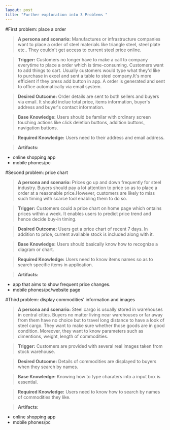 ```yaml
---
layout: post
title: "Further exploration into 3 Problems "
---
```


#First problem: place a order
> **A persona and scenario:** Manufactures or infrastructure companies want to place a order of steel materials like triangle steel, steel plate etc.. They couldn't get access to current steel price online.


> **Trigger:** Customers no longer have to make a call to company everytime to place a order which is time-consuming. Customers want to add things to cart. Usually customers would type what they'd like to purchase in excel and sent a table to steel company.It's more efficient if they press add button in app. A order is generated and sent to office automatically via email system.


> **Desired Outcome:** Order details are sent to both sellers and buyers via email. It should inclue total price, items information, buyer's address and buyer's contact information.


> **Base Knowledge:** Users should be familar with ordinary screen touching actions like click deletion buttons, addition buttons, navigation buttons.


> **Required Knowledge:** Users need to their address and email address.



> **Artifacts:** 
- online shopping app
- mobile phones/pc


#Second problem: price chart
> **A persona and scenario:** Prices go up and down frequently for steel industry. Buyers should pay a lot attention to price so as to place a order at a reasonable price.However, customers are likely to miss such timing with scarce tool enabling them to do so.


> **Trigger:** Customers could a price chart on home page which ontains prices within a week. It enables users to predict price trend and hence decide buy-in timing.


> **Desired Outcome:** Users get a price chart of recent 7 days. In addition to price, current available stock is included along with it.


> **Base Knowledge:** Users should basically know how to recognize a diagram or chart.

> **Required Knowledge:** Users need to know items names so as to search specific items in application.


> **Artifacts:** 
- app that aims to show frequent price changes.
- mobile phones/pc/website page


#Third problem: display commodities' information and images 
> **A persona and scenario:** Steel cargo is usually stored in warehouses in central cities. Buyers no matter living near warehouses or far away from them have no choice but to travel long distance to have a look of steel cargo. They want to make sure whether those goods are in good condition. Moreover, they want to know parameters such as dimentions, weight, length of commodities.


> **Trigger:** Customers are provided with several real images taken from stock warehouse. 

> **Desired Outcome:** Details of commodities are displayed to buyers when they search by names.


> **Base Knowledge:** Knowing how to type charaters into a input box is essential. 

> **Required Knowledge:** Users need to know how to search by names of commodities they like.

> **Artifacts:** 
- online shopping app
- mobile phones/pc
